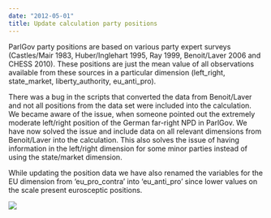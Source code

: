 ```yaml
---
date: "2012-05-01"
title: Update calculation party positions
---
```


ParlGov party positions are based on various party expert surveys (Castles/Mair 1983, Huber/Inglehart 1995, Ray 1999, Benoit/Laver 2006 and CHESS 2010). These positions are just the mean value of all observations available from these sources in a particular dimension (left_right, state_market, liberty_authority, eu_anti_pro). 

There was a bug in the scripts that converted the data from Benoit/Laver and not all positions from the data set were included into the calculation. We became aware of the issue, when someone pointed out the extremely moderate left/right position of the German far-right NPD in ParlGov. We have now solved the issue and include data on all relevant dimensions from Benoit/Laver into the calculation. This also solves the issue of having information in the left/right dimension for some minor parties instead of using the state/market dimension.

While updating the position data we have also renamed the variables for the EU dimension from ‘eu_pro_contra’ into ‘eu_anti_pro’ since lower values on the scale present eurosceptic positions.

![](/images/parliament-scotland.jpg)
